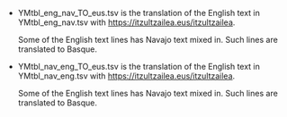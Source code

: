 - YMtbl_eng_nav_TO_eus.tsv is the translation of the English text in YMtbl_eng_nav.tsv with https://itzultzailea.eus/itzultzailea. 

    Some of the English text lines has Navajo text mixed in. Such lines are translated to Basque.
    
- YMtbl_nav_eng_TO_eus.tsv is the translation of the English text in YMtbl_nav_eng.tsv with https://itzultzailea.eus/itzultzailea.

    Some of the English text lines has Navajo text mixed in. Such lines are translated to Basque.

